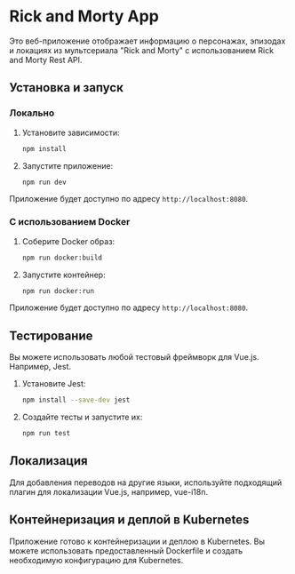 # Rick and Morty App

Это веб-приложение отображает информацию о персонажах, эпизодах и локациях из мультсериала "Rick and Morty" с использованием Rick and Morty Rest API.

## Установка и запуск

### Локально

1. Установите зависимости:

    ```bash
    npm install
    ```

2. Запустите приложение:

    ```bash
    npm run dev
    ```

Приложение будет доступно по адресу `http://localhost:8080`.

### С использованием Docker

1. Соберите Docker образ:

    ```bash
    npm run docker:build
    ```

2. Запустите контейнер:

    ```bash
    npm run docker:run
    ```

Приложение будет доступно по адресу `http://localhost:8080`.

## Тестирование

Вы можете использовать любой тестовый фреймворк для Vue.js. Например, Jest.

1. Установите Jest:

    ```bash
    npm install --save-dev jest
    ```

2. Создайте тесты и запустите их:

    ```bash
    npm run test
    ```

## Локализация

Для добавления переводов на другие языки, используйте подходящий плагин для локализации Vue.js, например, vue-i18n.

## Контейнеризация и деплой в Kubernetes

Приложение готово к контейнеризации и деплою в Kubernetes. Вы можете использовать предоставленный Dockerfile и создать необходимую конфигурацию для Kubernetes.


